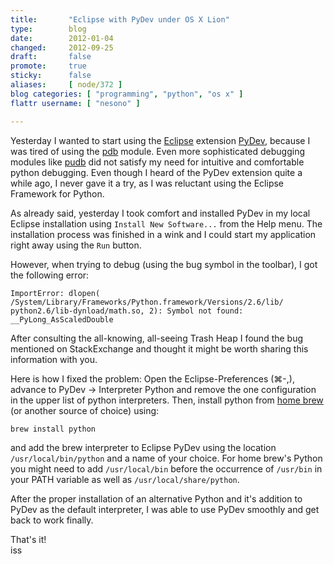 ```yaml
---
title:       "Eclipse with PyDev under OS X Lion"
type:        blog
date:        2012-01-04
changed:     2012-09-25
draft:       false
promote:     true
sticky:      false
aliases:     [ node/372 ]
blog categories: [ "programming", "python", "os x" ]
flattr username: [ "nesono" ]

---
```


<!--more-->
Yesterday I wanted to start using the [Eclipse](http://www.eclipse.org/) extension [PyDev](http://pydev.org/), because I was tired of using the [pdb](http://docs.python.org/library/pdb.html) module.
Even more sophisticated debugging modules like [pudb](http://pypi.python.org/pypi/pudb) did not satisfy my need for intuitive and comfortable python debugging.
Even though I heard of the PyDev extension quite a while ago, I never gave it a try, as I was reluctant using the Eclipse Framework for Python.

As already said, yesterday I took comfort and installed PyDev in my local Eclipse installation using `Install New Software...` from the Help menu.
The installation process was finished in a wink and I could start my application right away using the `Run` button.

However, when trying to debug (using the bug symbol in the toolbar), I got the following error:

	ImportError: dlopen( /System/Library/Frameworks/Python.framework/Versions/2.6/lib/ python2.6/lib-dynload/math.so, 2): Symbol not found: __PyLong_AsScaledDouble

After consulting the all-knowing, all-seeing Trash Heap I found the bug mentioned on StackExchange and thought it might be worth sharing this information with you.

Here is how I fixed the problem: Open the Eclipse-Preferences (⌘-,), advance to PyDev -> Interpreter Python and remove the one configuration in the upper list of python interpreters. Then, install python from [home brew](http://mxcl.github.com/homebrew/) (or another source of choice) using:

	brew install python

and add the brew interpreter to Eclipse PyDev using the location `/usr/local/bin/python` and a name of your choice. For home brew's Python you might need to add `/usr/local/bin` before the occurrence of `/usr/bin` in your PATH variable as well as `/usr/local/share/python`.

After the proper installation of an alternative Python and it's addition to PyDev as the default interpreter, I was able to use PyDev smoothly and get back to work finally.

That's it!  
iss
